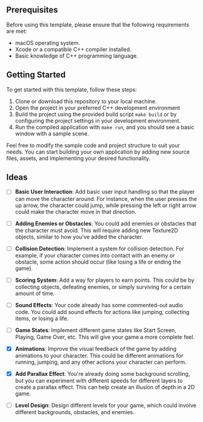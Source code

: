 ## Prerequisites

Before using this template, please ensure that the following requirements are met:

- macOS operating system.
- Xcode or a compatible C++ compiler installed.
- Basic knowledge of C++ programming language.

## Getting Started

To get started with this template, follow these steps:

1. Clone or download this repository to your local machine.
2. Open the project in your preferred C++ development environment
3. Build the project using the provided build script `make build` or by configuring the project settings in your development environment.
4. Run the compiled application with `make run`, and you should see a basic window with a sample scene.

Feel free to modify the sample code and project structure to suit your needs. You can start building your own application by adding new source files, assets, and implementing your desired functionality.

## Ideas

- [ ] **Basic User Interaction**: Add basic user input handling so that the player can move the character around. For instance, when the user presses the up arrow, the character could jump, while pressing the left or right arrow could make the character move in that direction.

- [ ] **Adding Enemies or Obstacles**: You could add enemies or obstacles that the character must avoid. This will require adding new Texture2D objects, similar to how you've added the character.

- [ ] **Collision Detection**: Implement a system for collision detection. For example, if your character comes into contact with an enemy or obstacle, some action should occur (like losing a life or ending the game).

- [ ] **Scoring System**: Add a way for players to earn points. This could be by collecting objects, defeating enemies, or simply surviving for a certain amount of time.

- [ ] **Sound Effects**: Your code already has some commented-out audio code. You could add sound effects for actions like jumping, collecting items, or losing a life.

- [ ] **Game States**: Implement different game states like Start Screen, Playing, Game Over, etc. This will give your game a more complete feel.

- [X] **Animations**: Improve the visual feedback of the game by adding animations to your character. This could be different animations for running, jumping, and any other actions your character can perform.

- [X] **Add Parallax Effect**: You're already doing some background scrolling, but you can experiment with different speeds for different layers to create a parallax effect. This can help create an illusion of depth in a 2D game.

- [ ] **Level Design**: Design different levels for your game, which could involve different backgrounds, obstacles, and enemies.
